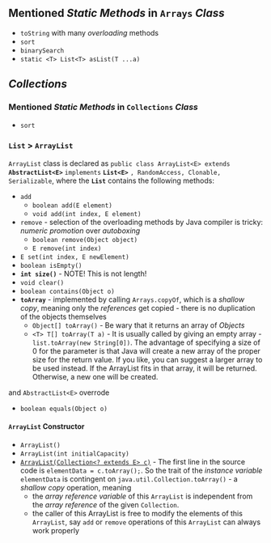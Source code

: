 ## Mentioned *Static Methods* in `Arrays` *Class*
* `toString` with many *overloading* methods
* `sort`
* `binarySearch`
* `static <T> List<T> asList(T ...a)`

## *Collections*
### Mentioned *Static Methods* in `Collections` *Class*
* `sort`

### `List` > `ArrayList`
`ArrayList` class is declared as `public class ArrayList<E> extends` **`AbstractList<E>`** `implements` **`List<E>`** `, RandomAccess, Clonable, Serializable`, where the **`List`** contains the following methods:

* `add`
  * `boolean add(E element)` 
  * `void add(int index, E element)`
* `remove` - selection of the overloading methods by Java compiler is tricky: *numeric promotion* over *autoboxing*
  * `boolean remove(Object object)`
  * `E remove(int index)`
* `E set(int index, E newElement)`
* `boolean isEmpty()`
* **`int size()`** - NOTE! This is not length!
* `void clear()`
* `boolean contains(Object o)`
* **`toArray`** - implemented by calling `Arrays.copyOf`, which is a *shallow copy*, meaning only the *references* get copied - there is no duplication of the objects themselves 
  * `Object[] toArray()` - Be wary that it returns an array of *Objects*
  * `<T> T[] toArray(T a)` - It is usually called by giving an empty array - `list.toArray(new String[0])`. The advantage of specifying a size of 0 for the parameter is that Java will create a new array of the proper size for the return value. If you like, you can suggest a larger array to be used instead. If the ArrayList fits in that array, it will be returned. Otherwise, a new one will be created.

and `AbstractList<E>` overrode

* `boolean equals(Object o)`

#### `ArrayList` Constructor
* `ArrayList()`
* `ArrayList(int initialCapacity)`
* [`ArrayList(Collection<? extends E> c)`](http://grepcode.com/file/repository.grepcode.com/java/root/jdk/openjdk/8u40-b25/java/util/ArrayList.java#ArrayList.%3Cinit%3E%28java.util.Collection%29) - The first line in the source code is `elementData = c.toArray();`. So the trait of the *instance variable* `elementData` is contingent on `java.util.Collection.toArray()` - a *shallow copy* operation, meaning 
  * the *array reference variable* of this `ArrayList` is independent from the *array reference* of the given `Collection`.
  * the caller of this ArrayList is free to modify the elements of this `ArrayList`, say `add` or `remove` operations of this `ArrayList` can always work properly 
